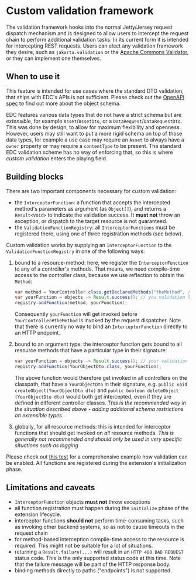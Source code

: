 # Custom validation framework

The validation framework hooks into the normal Jetty/Jersey request dispatch mechanism and is designed to allow users to
intercept the request chain to perform additional validation tasks. In its current form it is intended for intercepting
REST requests. Users can elect any validation framework they desire, such as `jakarta.validation` or
the [Apache Commons Validator](https://commons.apache.org/proper/commons-validator/), or they can implement one
themselves.

## When to use it

This feature is intended for use cases where the standard DTO validation, that ships with EDC's APIs is not sufficient.
Please check out the [OpenAPI spec](../../resources/openapi) to find out more about the object schema.

EDC features various data types that do not have a strict schema but are *extensible*, for example `Asset`/`AssetDto`,
or a `DataRequest`/`DataRequestDto`. This was done by design, to allow for maximum flexibility and openness. However,
users may still want to put a more rigid schema on top of those data types, for example a use case may require an
`Asset` to always have a `owner` property or may require a `contentType` to be present. The standard EDC validation
scheme has no way of enforcing that, so this is where _custom validation_ enters the playing field.

## Building blocks

There are two important components necessary for custom validation:

- the `InterceptorFunction`: a function that accepts the intercepted method's parameters as argument (as `Object[]`),
  and returns a `Result<Void>` to indicate the validation success. It **must not** throw an exception, or dispatch to
  the target resource is not guaranteed.
- the `ValidationFunctionRegistry`: all `InterceptorFunctions` must be registered there, using one of three registration
  methods (see below).

Custom validation works by supplying an `InterceptorFunction` to the `ValidationFunctionRegistry` in one of the
following ways:

1. bound to a resource-method: here, we register the `InterceptorFunction` to any of a controller's methods. That means,
   we need compile-time access to the controller class, because we use reflection to obtain the `Method`:
   ```java
   var method = YourController.class.getDeclaredMethods("theMethod", /*parameter types*/);
   var yourFunction = objects -> Result.success(); // you validation logic goes here
   registry.addFunction(method, yourFunction);
   ```
   Consequently `yourFunction` will get invoked before `YourController#theMethod` is invoked by the request dispatcher.
   Note that there is currently no way to bind an `InterceptorFunction` directly to an HTTP endpoint.

2. bound to an argument type: the interceptor function gets bound to all resource methods that have a particular type in
   their signature:
   ```java
   var yourFunction = objects -> Result.success(); // your validation logic goes here
   registry.addFunction(YourObjectDto.class, yourFunction);
   ```
   The above function would therefore get invoked in all controllers on the classpath, that have a `YourObjectDto`
   in their signature, e.g. `public void createObject(YourObjectDto dto)` and `public boolean deleteObject
   (YourObjectDto dto)` would both get intercepted, even if they are defined in different controller classes.
   *This is the recommended way in the situation described above - adding additional schema restrictions on extensible
   types*

3. globally, for all resource methods: this is intended for interceptor functions that should get invoked on *all*
   resource methods. *This is generally not recommended and should only be used in very specific situations such as
   logging*

Please check
out [this test](../../extensions/common/http/jersey-core/src/test/java/org/eclipse/edc/web/jersey/validation/integrationtest/ValidationIntegrationTest.java)
for a comprehensive example how validation can be enabled. All functions are registered during the extension's
initialization phase.

## Limitations and caveats

- `InterceptorFunction` objects **must not** throw exceptions
- all function registration must happen during the `initialize` phase of the extension lifecycle.
- interceptor functions **should not** perform time-consuming tasks, such as invoking other backend systems, so as not
  to cause timeouts in the request chain
- for method-based interception compile-time access to the resource is required. This might not be suitable for a lot of
  situations.
- returning a `Result.failure(...)` will result in an `HTTP 400 BAD REQUEST` status code. This is the only supported
  status code at this time. Note that the failure message will be part of the HTTP response body.
- binding methods directly to paths ("endpoints") is not supported.

